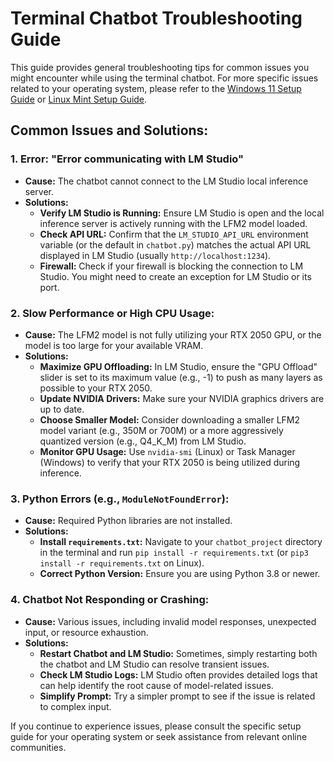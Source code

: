 # Terminal Chatbot Troubleshooting Guide

This guide provides general troubleshooting tips for common issues you might encounter while using the terminal chatbot. For more specific issues related to your operating system, please refer to the [Windows 11 Setup Guide](windows_setup_guide.md) or [Linux Mint Setup Guide](linux_setup_guide.md).

## Common Issues and Solutions:

### 1. Error: "Error communicating with LM Studio"
   - **Cause:** The chatbot cannot connect to the LM Studio local inference server.
   - **Solutions:**
     - **Verify LM Studio is Running:** Ensure LM Studio is open and the local inference server is actively running with the LFM2 model loaded.
     - **Check API URL:** Confirm that the `LM_STUDIO_API_URL` environment variable (or the default in `chatbot.py`) matches the actual API URL displayed in LM Studio (usually `http://localhost:1234`).
     - **Firewall:** Check if your firewall is blocking the connection to LM Studio. You might need to create an exception for LM Studio or its port.

### 2. Slow Performance or High CPU Usage:
   - **Cause:** The LFM2 model is not fully utilizing your RTX 2050 GPU, or the model is too large for your available VRAM.
   - **Solutions:**
     - **Maximize GPU Offloading:** In LM Studio, ensure the "GPU Offload" slider is set to its maximum value (e.g., -1) to push as many layers as possible to your RTX 2050.
     - **Update NVIDIA Drivers:** Make sure your NVIDIA graphics drivers are up to date.
     - **Choose Smaller Model:** Consider downloading a smaller LFM2 model variant (e.g., 350M or 700M) or a more aggressively quantized version (e.g., Q4_K_M) from LM Studio.
     - **Monitor GPU Usage:** Use `nvidia-smi` (Linux) or Task Manager (Windows) to verify that your RTX 2050 is being utilized during inference.

### 3. Python Errors (e.g., `ModuleNotFoundError`):
   - **Cause:** Required Python libraries are not installed.
   - **Solutions:**
     - **Install `requirements.txt`:** Navigate to your `chatbot_project` directory in the terminal and run `pip install -r requirements.txt` (or `pip3 install -r requirements.txt` on Linux).
     - **Correct Python Version:** Ensure you are using Python 3.8 or newer.

### 4. Chatbot Not Responding or Crashing:
   - **Cause:** Various issues, including invalid model responses, unexpected input, or resource exhaustion.
   - **Solutions:**
     - **Restart Chatbot and LM Studio:** Sometimes, simply restarting both the chatbot and LM Studio can resolve transient issues.
     - **Check LM Studio Logs:** LM Studio often provides detailed logs that can help identify the root cause of model-related issues.
     - **Simplify Prompt:** Try a simpler prompt to see if the issue is related to complex input.

If you continue to experience issues, please consult the specific setup guide for your operating system or seek assistance from relevant online communities.

